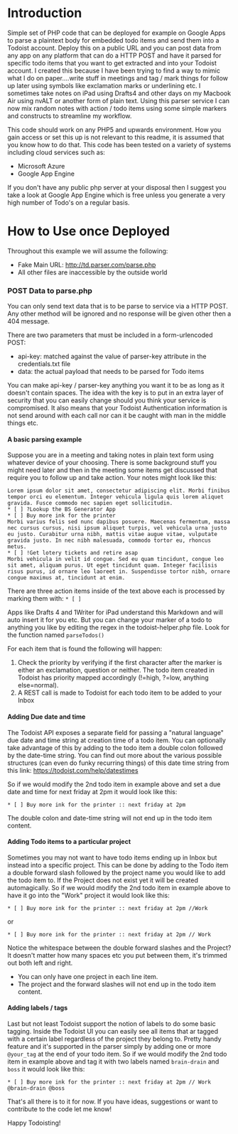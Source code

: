 # Introduction
Simple set of PHP code that can be deployed for example on Google Apps to parse a plaintext body for embedded todo items and send them into a Todoist account. Deploy this on a public URL and you can post data from any app on any platform that can do a HTTP POST and have it parsed for specific todo items that you want to get extracted and into your Todoist account. I created this because I have been trying to find a way to mimic what I do on paper....write stuff in meetings and tag / mark things for follow up later using symbols like exclamation marks or underlining etc. I sometimes take notes on iPad using Drafts4 and other days on my Macbook Air using nvALT or another form of plain text. Using this parser service I can now mix random notes with action / todo items using some simple markers and constructs to streamline my workflow.

This code should work on any PHP5 and upwards environment. How you gain access or set this up is not relevant to this readme, it is assumed that you know how to do that. This code has been tested on a variety of systems including cloud services such as:
* Microsoft Azure
* Google App Engine

If you don't have any public php server at your disposal then I suggest you take a look at Google App Engine which is free unless you generate a very high number of Todo's on a regular basis.

# How to Use once Deployed
Throughout this example we will assume the following:
- Fake Main URL: http://td.parser.com/parse.php
- All other files are inaccessible by the outside world

### POST Data to parse.php
You can only send text data that is to be parse to service via a HTTP POST. Any other method will be ignored and no response will be given other then a 404 message.

There are two parameters that must be included in a form-urlencoded POST:
* api-key: matched against the value of parser-key attribute in the credentials.txt file
* data: the actual payload that needs to be parsed for Todo items

You can make api-key / parser-key anything you want it to be as long as it doesn't contain spaces. The idea with the key is to put in an extra layer of security that you can easily change should you think your service is compromised. It also means that your Todoist Authentication information is not send around with each call nor can it be caught with man in the middle things etc.


#### A basic parsing example
Suppose you are in a meeting and taking notes in plain text form using whatever device of your choosing. There is some background stuff you might need later and then in the meeting some items get discussed that require you to follow up and take action. Your notes might look like this:

```
Lorem ipsum dolor sit amet, consectetur adipiscing elit. Morbi finibus tempor orci eu elementum. Integer vehicula ligula quis lorem aliquet gravida. Fusce commodo nec sapien eget sollicitudin. 
* [ ] ?Lookup the BS Generator App
* [ ] Buy more ink for the printer
Morbi varius felis sed nunc dapibus posuere. Maecenas fermentum, massa nec cursus cursus, nisi ipsum aliquet turpis, vel vehicula urna justo eu justo. Curabitur urna nibh, mattis vitae augue vitae, vulputate gravida justo. In nec nibh malesuada, commodo tortor eu, rhoncus metus.
* [ ] !Get lotery tickets and retire asap
Morbi vehicula in velit id congue. Sed eu quam tincidunt, congue leo sit amet, aliquam purus. Ut eget tincidunt quam. Integer facilisis risus purus, id ornare leo laoreet in. Suspendisse tortor nibh, ornare congue maximus at, tincidunt at enim.
```

There are three action items inside of the text above each is processed by marking them with:
```* [ ]```

Apps like Drafts 4 and 1Writer for iPad understand this Markdown and will auto insert it for you etc. But you can change your marker of a todo to anything you like by editing the regex in the todoist-helper.php file. Look for the function named ```parseTodos()```

For each item that is found the following will happen:

1. Check the priority by verifying if the first character after the marker is either an exclamation, question or neither. The todo item created in Todoist has priority mapped accordingly (!=high, ?=low, anything else=normal).
2. A REST call is made to Todoist for each todo item to be added to your Inbox



#### Adding Due date and time
The Todoist API exposes a separate field for passing a "natural language" due date and time string at creation time of a todo item. You can optionally take advantage of this by adding to the todo item a double colon followed by the date-time string. You can find out more about the various possible structures (can even do funky recurring things) of this date time string from this link: https://todoist.com/help/datestimes

So if we would modify the 2nd todo item in example above and set a due date and time for next friday at 2pm it would look like this:

```* [ ] Buy more ink for the printer :: next friday at 2pm```

The double colon and date-time string will not end up in the todo item content.


#### Adding Todo items to a particular project
Sometimes you may not want to have todo items ending up in Inbox but instead into a specific project. This can be done by adding to the Todo item a double forward slash followed by the project name you would like to add the todo item to. If the Project does not exist yet it will be created automagically. So if we would modify the 2nd todo item in example above to have it go into the "Work" project it would look like this:

```* [ ] Buy more ink for the printer :: next friday at 2pm //Work```

or

```* [ ] Buy more ink for the printer :: next friday at 2pm // Work```

Notice the whitespace between the double forward slashes and the Project? It doesn't matter how many spaces etc you put between them, it's trimmed out both left and right.
* You can only have one project in each line item. 
* The project and the forward slashes will not end up in the todo item content. 



#### Adding labels / tags
Last but not least Todoist support the notion of labels to do some basic tagging. Inside the Todoist UI you can easily see all items that ar tagged with a certain label regardless of the project they belong to. Pretty handy feature and it's supported in the parser simply by adding one or more ```@your_tag``` at the end of your todo item. So if we would modify the 2nd todo item in example above and tag it with two labels named ```brain-drain``` and ```boss``` it would look like this:

```* [ ] Buy more ink for the printer :: next friday at 2pm // Work @brain-drain @boss```

That's all there is to it for now. If you have ideas, suggestions or want to contribute to the code let me know!

Happy Todoisting!
